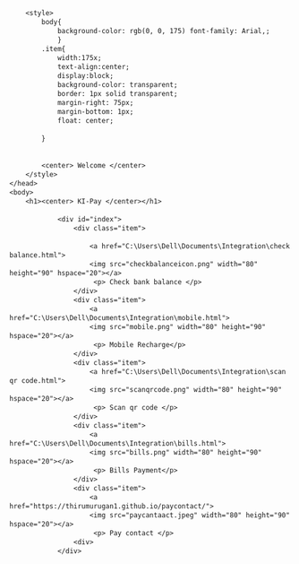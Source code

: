 <html>
	<head>
	
		<style>
			body{
				background-color: rgb(0, 0, 175) font-family: Arial,;
				}
			.item{
				width:175x;
				text-align:center;
				display:block;
				background-color: transparent;
				border: 1px solid transparent;
				margin-right: 75px;
				margin-bottom: 1px;
				float: center;
				
			}

			
			<center> Welcome </center>
		</style>	
	</head>
	<body>
		<h1><center> KI-Pay </center></h1>
			
				<div id="index">
					<div class="item">
				
						<a href="C:\Users\Dell\Documents\Integration\check balance.html">
						<img src="checkbalanceicon.png" width="80" height="90" hspace="20"></a>
						 <p> Check bank balance </p>
					</div>
					<div class="item">
						<a href="C:\Users\Dell\Documents\Integration\mobile.html">
						<img src="mobile.png" width="80" height="90" hspace="20"></a>
						 <p> Mobile Recharge</p>
					</div>
					<div class="item">
						<a href="C:\Users\Dell\Documents\Integration\scan qr code.html">
						<img src="scanqrcode.png" width="80" height="90" hspace="20"></a>
						 <p> Scan qr code </p>
					</div>
					<div class="item">
						<a href="C:\Users\Dell\Documents\Integration\bills.html">
						<img src="bills.png" width="80" height="90" hspace="20"></a>
						 <p> Bills Payment</p>
					</div>	 
					<div class="item">	 
						<a href="https://thirumurugan1.github.io/paycontact/">
						<img src="paycantaact.jpeg" width="80" height="90" hspace="20"></a>
						 <p> Pay contact </p>
					<div>
				</div>
		
